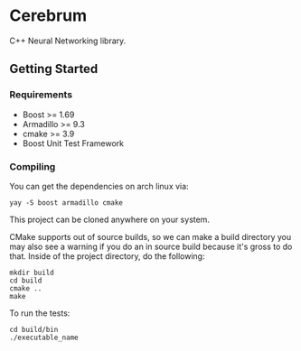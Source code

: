 # Cerebrum
C++ Neural Networking library.

## Getting Started
### Requirements
- Boost >= 1.69
- Armadillo >= 9.3
- cmake >= 3.9
- Boost Unit Test Framework

### Compiling
You can get the dependencies on arch linux via:
```
yay -S boost armadillo cmake 
```
This project can be cloned anywhere on your system.

CMake supports out of source builds, so we can make a build directory you may also see a warning if you do an in source build because it's gross to do that. Inside of the project directory, do the following:
```
mkdir build
cd build
cmake ..
make
```
To run the tests:
```
cd build/bin
./executable_name
```
